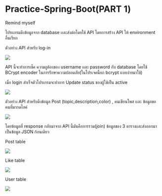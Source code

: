 # Practice-Spring-Boot(PART 1)

Remind myself

โปรเเกรมดึงข้อมูลจาก database เเละส่งต่อโดยใช้ API โดยการสร้าง API ให้ environment อื่นเรียก 

ตัวอย่าง API สําหรับ log-in

![](https://github.com/sithan2232/Practice-Spring-Boot/blob/master/images/login/log-in.png)

API นี้จะทําการเช็ค ความถูต้องของ username เเละ password กับ database
โดยใช้ BCrypt encoder ในการรักษาความปลอดภัย(ในโปรเจคนี้ยก bcrypt เเบบง่ายมาใช้)

เมื่อ login สําเร็จตัวโปรเกรมจะทําการ Update status ของผู้ใช้เป็น active

![](https://github.com/sithan2232/Practice-Spring-Boot/blob/master/images/login/log-inResult.png)


ตัวอย่าง API สําหรับดึงข้อมูล Post (topic,description,color) , คนเขียนโพส เเละ ข้อมูลขอคนที่มากดไลค์

![](https://github.com/sithan2232/Practice-Spring-Boot/blob/master/images/getpost/Screen%20Shot%202563-09-20%20at%2019.15.29.png)

โดยข้อมูลที่ response กลับมาจาก API นี้มันคือการรวม(join) ข้อมูลของ 3 ตารางเเละส่งออกมาเป็นข้อมูล JSON ก้อนเดียว

Post table

![](https://github.com/sithan2232/Practice-Spring-Boot/blob/master/images/getpost/Screen%20Shot%202563-09-20%20at%2019.15.58.png)

Like table

![](https://github.com/sithan2232/Practice-Spring-Boot/blob/master/images/getpost/Screen%20Shot%202563-09-20%20at%2019.16.08.png)

User table

![](https://github.com/sithan2232/Practice-Spring-Boot/blob/master/images/getpost/Screen%20Shot%202563-09-20%20at%2019.16.17.png)
